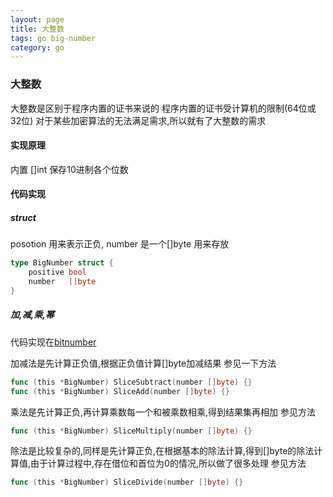 ```yaml
---
layout: page
title: 大整数
tags: go big-number
category: go
---
```

### 大整数
大整数是区别于程序内置的证书来说的
程序内置的证书受计算机的限制(64位或32位)
对于某些加密算法的无法满足需求,所以就有了大整数的需求
#### 实现原理
内置 []int 保存10进制各个位数
#### 代码实现
##### struct
posotion 用来表示正负,
number 是一个[]byte 用来存放  

```go
type BigNumber struct {
    positive bool
    number   []byte
}
```

##### 加,减,乘,幂
代码实现在[bitnumber](https://github.com/wcong/big-number)

加减法是先计算正负值,根据正负值计算[]byte加减结果
参见一下方法

```go
func (this *BigNumber) SliceSubtract(number []byte) {}
func (this *BigNumber) SliceAdd(number []byte) {}
```

乘法是先计算正负,再计算乘数每一个和被乘数相乘,得到结果集再相加
参见方法

```go
func (this *BigNumber) SliceMultiply(number []byte) {}
```

除法是比较复杂的,同样是先计算正负,在根据基本的除法计算,得到[]byte的除法计算值,由于计算过程中,存在借位和首位为0的情况,所以做了很多处理
参见方法

```go
func (this *BigNumber) SliceDivide(number []byte) {}
```

